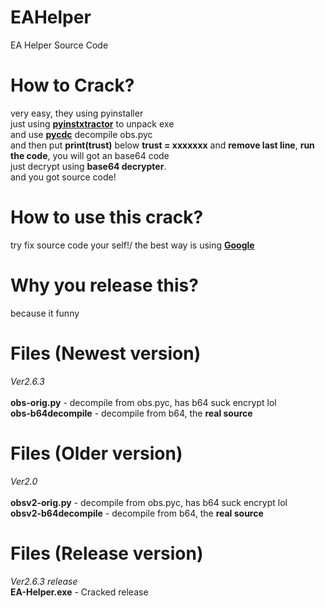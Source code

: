 # EAHelper
EA Helper Source Code

# How to Crack?
very easy, they using pyinstaller\
just using **[pyinstxtractor](https://github.com/extremecoders-re/pyinstxtractor)** to unpack exe\
and use **[pycdc](https://github.com/zrax/pycdc)** decompile obs.pyc\
and then put **print(trust)** below **trust = xxxxxxx** and **remove last line**, **run the code**, you will got an base64 code\
just decrypt using **base64 decrypter**.\
and you got source code!

# How to use this crack?
try fix source code your self!/
the best way is using **[Google](https://google.com)**

# Why you release this?
because it funny

# Files (Newest version)
*Ver2.6.3*\
\
**obs-orig.py** - decompile from obs.pyc, has b64 suck encrypt lol\
**obs-b64decompile** - decompile from b64, the **real source**

# Files (Older version)
*Ver2.0*\
\
**obsv2-orig.py** - decompile from obs.pyc, has b64 suck encrypt lol\
**obsv2-b64decompile** - decompile from b64, the **real source**

# Files (Release version)
*Ver2.6.3 release*
\
**EA-Helper.exe** - Cracked release
